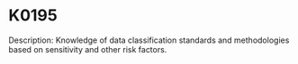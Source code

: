 # K0195
Description: Knowledge of data classification standards and methodologies based on sensitivity and other risk factors.
